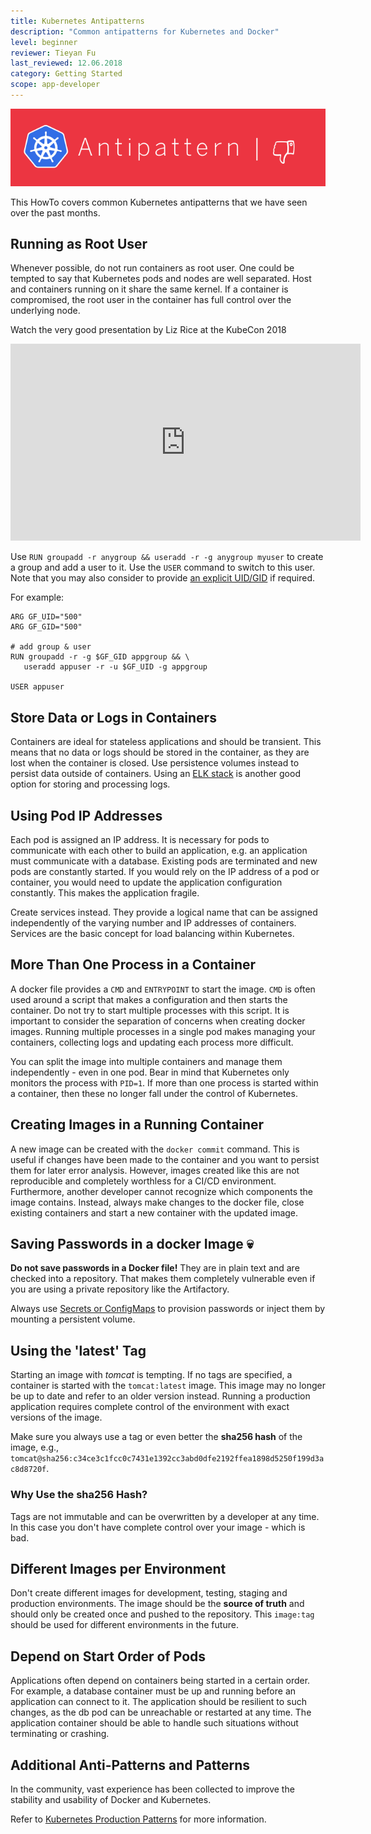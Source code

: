 ```yaml
---
title: Kubernetes Antipatterns
description: "Common antipatterns for Kubernetes and Docker"
level: beginner
reviewer: Tieyan Fu
last_reviewed: 12.06.2018
category: Getting Started
scope: app-developer
---
```


![antipattern](./images/howto-antipattern.png)

This HowTo covers common Kubernetes antipatterns that we have seen over the past months.

## Running as Root User

Whenever possible, do not run containers as root user. One could be tempted to say that Kubernetes pods and nodes are well separated. Host and containers running on it share the same kernel. If a container is compromised, the root user in the container has full control over the underlying node.

Watch the very good presentation by Liz Rice at the KubeCon 2018
<iframe width="560" height="315" src="https://www.youtube.com/embed/ltrV-Qmh3oY" frameborder="0" allow="autoplay; encrypted-media" allowfullscreen></iframe>

Use `RUN groupadd -r anygroup && useradd -r -g anygroup myuser` to create a group and add a user to it. Use the `USER` command to switch to this user.  Note that you may also consider to provide [an explicit UID/GID](https://docs.docker.com/develop/develop-images/dockerfile_best-practices/#user) if required.

For example:

```
ARG GF_UID="500"
ARG GF_GID="500"

# add group & user
RUN groupadd -r -g $GF_GID appgroup && \
   useradd appuser -r -u $GF_UID -g appgroup

USER appuser

```

## Store Data or Logs in Containers

Containers are ideal for stateless applications and should be transient. This means that no data or logs should be stored in the 
container, as they are lost when the container is closed. Use persistence volumes instead to persist data outside
of containers. Using an [ELK stack](https://www.elastic.co/de/what-is/elk-stack) is another good option for storing and processing logs.

## Using Pod IP Addresses

Each pod is assigned an IP address. It is necessary for pods to communicate with each other to build an application, e.g. an application must communicate with a database. Existing pods are terminated and new pods are constantly started. If you would rely on the IP address of a pod or container, you would need to update the application configuration constantly. This makes the application fragile.

Create services instead. They provide a logical name that can be assigned independently of the varying number and IP addresses of containers. Services are the basic concept for load balancing within Kubernetes.

## More Than One Process in a Container

A docker file provides a `CMD` and `ENTRYPOINT` to start the image. `CMD` is often used around a script that makes a configuration and then starts the container. Do not try to start multiple processes with this script. It is important to consider the separation of concerns when creating docker images. Running multiple processes in a single pod makes managing your containers, collecting logs and updating each process more difficult.

You can split the image into multiple containers and manage them independently - even in one pod. Bear in mind that Kubernetes only monitors the process with `PID=1`. If more than one process is started within a container, then these no longer fall under the control of Kubernetes.

## Creating Images in a Running Container

A new image can be created with the `docker commit` command. This is useful if changes have been made to the container and you want to persist them for later error analysis. However, images created like this are not reproducible and completely worthless for a CI/CD environment. Furthermore, another developer cannot recognize which components the image contains. Instead, always make changes to the docker file, close existing containers and start a new container with the updated image.

## Saving Passwords in a docker Image  💀

**Do not save passwords in a Docker file!** They are in plain text and are checked into a repository. That makes them completely vulnerable even if you are using a private repository like the Artifactory.

Always use [Secrets or ConfigMaps](https://kubernetes.io/docs/tasks/inject-data-application/distribute-credentials-secure) to provision passwords or inject them by mounting a persistent volume.

## Using the 'latest' Tag

Starting an image with *tomcat* is tempting. If no tags are specified, a container is started with the `tomcat:latest` image.  This image may no longer be up to date and refer to an older version instead. Running a production application requires complete control of the environment with exact versions of the image.

Make sure you always use a tag or even better the **sha256 hash** of the image, e.g., `tomcat@sha256:c34ce3c1fcc0c7431e1392cc3abd0dfe2192ffea1898d5250f199d3ac8d8720f`.

### Why Use the sha256 Hash?

Tags are not immutable and can be overwritten by a developer at any time. In this case you don't have complete control over your image - which is bad.

## Different Images per Environment

Don't create different images for development, testing, staging and production environments. The image should be the **source of truth** and should only be created once and pushed to the repository. This `image:tag` should be used for different environments in the future.

## Depend on Start Order of Pods

Applications often depend on containers being started in a certain order. For example, a database container must be up and running before an application can connect to it. The application should be resilient to such changes, as the db pod can be unreachable or restarted at any time. The application container should be able to handle such situations without terminating or crashing.

## Additional Anti-Patterns and Patterns

In the community, vast experience has been collected to improve the stability and usability of Docker and Kubernetes.

Refer to [Kubernetes Production Patterns](https://github.com/gravitational/workshop/blob/master/k8sprod.md) for more information.
